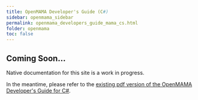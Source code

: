 ```yaml
---
title: OpenMAMA Developer's Guide (C#)
sidebar: openmama_sidebar
permalink: openmama_developers_guide_mama_cs.html
folder: openmama
toc: false
---
```

## Coming Soon...

Native documentation for this site is a work in progress.

In the meantime, please refer to the
[existing pdf version of the OpenMAMA Developer's Guide for C#](http://www.openmama.org/sites/default/files/OpenMAMA%20Developers%20Guide%20C-Sharp.pdf).
